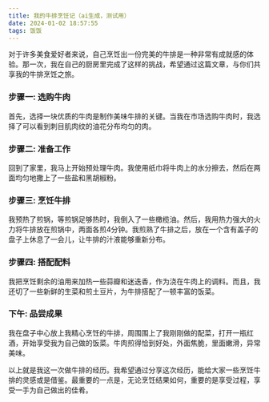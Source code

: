```yaml
---
title: 我的牛排烹饪记（ai生成，测试用）
date: 2024-01-02 18:57:55
tags: 饭饭
---
```

对于许多美食爱好者来说，自己烹饪出一份完美的牛排是一种非常有成就感的体验。那一次，我在自己的厨房里完成了这样的挑战，希望通过这篇文章，与你们共享我的牛排烹饪之旅。

<h3>步骤一: 选购牛肉</h3>

首先，选择一块优质的牛肉是制作美味牛排的关键。当我在市场选购牛肉时，我选择了可以看到刺目肌肉纹的油花分布均匀的肉。

<h3>步骤二: 准备工作</h3>

回到了家里，我马上开始预处理牛肉。我使用纸巾将牛肉上的水分擦去，然后在两面均匀地撒上了一些盐和黑胡椒粉。

<h3>步骤三: 烹饪牛排</h3>

我预热了煎锅，等煎锅足够热时，我倒入了一些橄榄油。然后，我用热力强大的火力将牛排放在煎锅中，两面各煎4分钟。我煎熟了牛排之后，放在一个含有盖子的盘子上休息了一会儿，让牛排的汁液能够重新分布。

<h3>步骤四: 搭配配料</h3>

我把烹饪剩余的油用来加热一些蒜瓣和迷迭香，作为浇在牛肉上的调料。而且，我还切了一些新鲜的生菜和煎土豆片，为牛排搭配了一顿丰富的饭菜。

<h3>下午: 品尝成果</h3>

我在盘子中心放上我精心烹饪的牛排，周围围上了我刚刚做的配菜，打开一瓶红酒，开始享受我为自己做的饭菜。牛肉煎得恰到好处，外面焦脆，里面嫩滑，异常美味。

以上就是我这一次做牛排的经历。我希望通过分享这次经历，能给大家一些烹饪牛排的灵感或是借鉴。最重要的一点是，无论烹饪结果如何，重要的是享受过程，享受一手为自己做出的佳肴。






